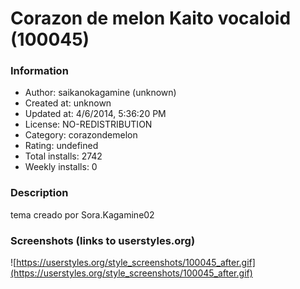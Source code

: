 # Corazon de melon Kaito vocaloid (100045)

### Information
- Author: saikanokagamine (unknown)
- Created at: unknown
- Updated at: 4/6/2014, 5:36:20 PM
- License: NO-REDISTRIBUTION
- Category: corazondemelon
- Rating: undefined
- Total installs: 2742
- Weekly installs: 0


### Description
tema creado por Sora.Kagamine02


### Screenshots (links to userstyles.org)
![https://userstyles.org/style_screenshots/100045_after.gif](https://userstyles.org/style_screenshots/100045_after.gif)


